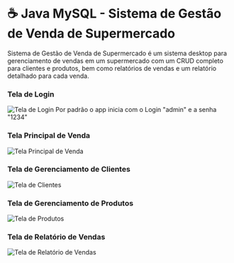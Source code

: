 # ☕ Java MySQL - Sistema de Gestão de Venda de Supermercado
Sistema de Gestão de Venda de Supermercado é um sistema desktop para gerenciamento de vendas em um supermercado com um CRUD completo para clientes e produtos, bem como relatórios de vendas e um relatório detalhado para cada venda.

### Tela de Login
![Tela de Login](https://github.com/user-attachments/assets/f7a77807-2d3c-4033-921e-1e88e53914c4)
Por padrão o app inicia com o Login "admin" e a senha "1234"

### Tela Principal de Venda
![Tela Principal de Venda](https://github.com/user-attachments/assets/849f1b38-4f37-49dd-9548-d8a4104d5b01)

### Tela de Gerenciamento de Clientes
![Tela de Clientes](https://github.com/user-attachments/assets/2640dcc0-5a99-4cd6-b63b-c0b471fb911c)

### Tela de Gerenciamento de Produtos
![Tela de Produtos](https://github.com/user-attachments/assets/069c9475-f6b2-417b-b073-f6244c5486c3)

### Tela de Relatório de Vendas
![Tela de Relatório de Vendas](https://github.com/user-attachments/assets/fc9bc2f6-127b-4c54-8895-f9dfcc1ad467)




